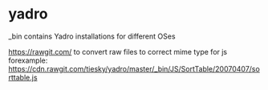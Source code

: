 yadro
=====

_bin contains Yadro installations for different OSes

https://rawgit.com/ to convert raw files to correct mime type
for js forexample:
https://cdn.rawgit.com/tiesky/yadro/master/_bin/JS/SortTable/20070407/sorttable.js